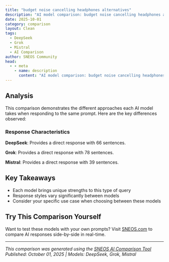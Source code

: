 ```yaml
---
title: "budget noise cancelling headphones alternatives"
description: "AI model comparison: budget noise cancelling headphones alternatives..."
date: 2025-10-01
category: comparison
layout: Clean
tags:
  - DeepSeek
  - Grok
  - Mistral
  - AI Comparison
author: SNEOS Community
head:
  - - meta
    - name: description
      content: "AI model comparison: budget noise cancelling headphones alternatives..."
---
```


<ChatComparison
  title="budget noise cancelling headphones alternatives"
  prompt="budget noise cancelling headphones alternatives"
  :responses='{
    "DeepSeek": "Of course! Finding good noise-cancelling headphones on a budget is a very common quest. The key is knowing where to look and which brands offer the best value.\n\nThe term \u0022budget\u0022 can mean different things, so I\u0027ll break this down into tiers and highlight the best alternatives to premium brands like Bose and Sony.\n\n### Top Tier Budget (Under $150 / \u00A3150)\nThese are often considered the \u0022king of the budget ANC\u0022 category and frequently go on sale, bringing them into an even more affordable range.\n\n#### 1. Anker Soundcore Life Q Series (Q20, Q30, Q35)\nThis is arguably the most recommended budget ANC line for a reason.\n*   **Best Overall Pick: Soundcore Life Q35** - Often found on sale. It has excellent hybrid active noise cancellation, a comfortable fit, good sound quality that you can customize via the app\u0027s EQ, and multi-device pairing.\n*   **Previous Gen Value: Soundcore Life Q30** - Almost as good as the Q35 for noise cancellation and sound, but often at a significantly lower price. It lacks the metal build and multi-point pairing of the Q35.\n*   **Entry-Level: Soundcore Life Q20/Q20i** - The most basic model, but still provides very effective noise cancellation and solid battery life for a rock-bottom price.\n*   **Why they\u0027re a great alternative:** They deliver 80-90% of the premium ANC experience for less than half the price. The companion app is fantastic.\n\n#### 2. 1More SonoFlow\nA relatively new contender that has quickly become a top pick.\n*   **Key Features:** Incredible battery life (up to 70 hours with ANC off), very effective noise cancellation, fast charging (5 mins = 5 hours), and a neutral, well-tuned sound profile out of the box.\n*   **Why they\u0027re a great alternative:** They compete directly with the Soundcore Q35 in performance and price, often beating them in battery life. A solid all-rounder.\n\n#### 3. Edifier W820NB Plus\nEdifier is known for great audio quality at a good price, and their headphones are no exception.\n*   **Key Features:** Excellent sound quality for the price, good hybrid ANC, comfortable fit, and a low-latency gaming mode. The \u0022Plus\u0022 version adds improved ANC and audio codecs.\n*   **Why they\u0027re a great alternative:** If your priority is audio fidelity first and ANC second, these are a fantastic choice.\n\n---\n\n### Ultra-Budget Tier (Under $100 / \u00A3100)\nThese models prove you don\u0027t need to spend much to get decent noise cancellation.\n\n#### 1. Anker Soundcore Life Q20 / Q20i\nAs mentioned above, these are the champions of the ultra-budget tier. They set the standard for what\u0027s possible under $60.\n\n#### 2. Monoprice BT-600ANC\nA lesser-known brand that offers incredible value.\n*   **Key Features:** Surprisingly good ANC and sound quality for a very low price. They are often on sale for an absolute steal.\n*   **Why they\u0027re a great alternative:** It\u0027s hard to find any headphone with ANC at this price point that performs as well.\n\n#### 3. Taotronics SoundSurge  series (e.g., TT-BH046)\nTaotronics was a pioneer in this space. While less prominent now, their older models can still be found and offer solid performance.\n*   **Key Features:** \u0022Active\u0022 noise cancellation that dampens low-end rumbles well, decent comfort, and good battery life.\n*   **Why they\u0027re a great alternative:** They are a classic \u0022Amazon bargain\u0022 that helped define the budget ANC category.\n\n---\n\n### On-Ear \u0026 Earbud Alternatives\nSometimes you want something more portable.\n\n#### 1. Soundcore Space A40 Earbuds\nWidely regarded as the best budget noise-cancelling earbuds.\n*   **Key Features:** Excellent ANC for the price, great sound, wireless charging, multi-point connectivity, and a compact case.\n*   **Why they\u0027re a great alternative:** They go head-to-head with Galaxy Buds and AirPods Pro on features for a fraction of the cost.\n\n#### 2. EarFun Air Pro  Earbuds\nAnother strong competitor in the budget TWS ANC market.\n*   **Key Features:** Good ANC, strong microphone quality for calls, and a warm, energetic sound signature.\n*   **Why they\u0027re a great alternative:** Often compete directly with the Soundcore A40s, with a slight edge in call quality for some models.\n\n---\n\n### Quick Comparison Table\n\n| Model                     | Type       | Approx. Price | Key Strength                          | Best For                                         |\n| ------------------------- | ---------- | ------------- | ------------------------------------- | ------------------------------------------------ |\n| **Soundcore Life Q35**    | Over-Ear   | $80-$130      | All-rounder, App, Multi-point         | The best balance of features and price.          |\n| **1More SonoFlow**        | Over-Ear   | $80-$100      | Battery Life, Sound Quality           | Long commutes and travel.                        |\n| **Edifier W820NB Plus**   | Over-Ear   | $70-$90       | Audio Fidelity, Comfort               | Music lovers on a budget.                        |\n| **Soundcore Life Q20i**   | Over-Ear   | $50-$60       | Pure Value, Effective ANC             | The absolute cheapest good ANC.                  |\n| **Soundcore Space A40**   | Earbuds    | $80-$100      | Portable All-rounder                  | Best budget ANC earbuds overall.                 |\n\n### What to Sacrifice on a Budget\n\nIt\u0027s important to have realistic expectations. To hit these low prices, budget brands cut corners on:\n*   **Build Materials:** More plastic, less metal or premium finishes.\n*   **App Experience:** While Soundcore\u0027s app is great, others might be clunkier.\n*   **ANC Nuance:** They cancel constant low-end noise (plane, train, AC) very well but may struggle more with irregular, high-frequency sounds (chatty coworkers) compared to a $350 Bose.\n*   **Microphone Quality:** Call quality in noisy environments is often the biggest compromise.\n\n### Final Recommendation\n\n*   **For the best overall experience:** Go for the **Anker Soundcore Life Q35** or **1More SonoFlow**. Check which is on sale.\n*   **For the tightest budget:** The **Anker Soundcore Life Q20i** is unbeatable.\n*   **For the best sound quality:** The **Edifier W820NB Plus** is a superb choice.\n*   **For earbuds:** The **Soundcore Space A40** is the clear winner.\n\nBefore you buy, **always check recent reviews on YouTube and retail sites like Amazon** to see if any new models have been released or if there are common issues with the ones you\u0027re considering. The budget market moves fast",
    "Grok": "If you\u0027re looking for budget-friendly noise-canceling headphones, there are several affordable options that provide decent noise cancellation without breaking the bank. While they may not match the performance of premium brands like Bose or Sony, these alternatives offer good value for the price. Below are some popular budget noise-canceling headphones, typically priced under $100 (prices may vary depending on region, sales, or retailers):\n\n---\n\n### 1. Anker Soundcore Life Q20\n- **Price**: ~$60\n- **Key Features**:\n  - Hybrid Active Noise Cancellation (ANC) that reduces low-frequency sounds like engine noise.\n  - 40-hour battery life (30 hours with ANC on).\n  - Comfortable over-ear design with memory foam ear cups.\n  - BassUp technology for enhanced bass.\n- **Pros**: Excellent battery life, good sound quality for the price, and effective noise cancellation for ambient sounds.\n- **Cons**: ANC is not as strong as premium models; build quality feels a bit plasticky.\n- **Best For**: Casual listeners, commuting, or working in noisy environments.\n\n---\n\n### 2. TaoTronics SoundSurge 60\n- **Price**: ~$50-$70\n- **Key Features**:\n  - Active Noise Cancellation blocks out background noise.\n  - 30-hour battery life with quick charging (5 minutes for 2 hours of playback).\n  - Lightweight and foldable design.\n  - USB-C charging.\n- **Pros**: Affordable, decent ANC for the price, and comfortable for extended wear.\n- **Cons**: Sound quality is average; ANC struggles with high-frequency noises.\n- **Best For**: Budget-conscious buyers looking for basic noise cancellation.\n\n---\n\n### 3. Edifier W820NB\n- **Price**: ~$50-$60\n- **Key Features**:\n  - Hybrid ANC with a transparency mode.\n  - 49-hour battery life (29 hours with ANC on).\n  - Lightweight over-ear design.\n  - USB-C charging with fast charge support.\n- **Pros**: Long battery life, decent ANC for the price, and a transparency mode for situational awareness.\n- **Cons**: Build quality is not premium; sound profile may need tweaking via an app or equalizer.\n- **Best For**: Students or casual users who need long battery life and basic noise cancellation.\n\n---\n\n### 4. JBL Live 460NC\n- **Price**: ~$80-$100 (often on sale)\n- **Key Features**:\n  - Active Noise Cancellation with Ambient Aware mode.\n  - 50-hour battery life (40 hours with ANC on).\n  - JBL Signature Sound with strong bass.\n  - Multi-point connection for switching between devices.\n- **Pros**: Reliable brand, good sound quality, and solid battery life.\n- **Cons**: ANC is not as effective as higher-end models; ear cups may feel small for some users.\n- **Best For**: Those who want a trusted brand with balanced features at a reasonable price.\n\n---\n\n### 5. Wyze Noise-Cancelling Headphones\n- **Price**: ~$60-$80\n- **Key Features**:\n  - Hybrid ANC with four noise-canceling microphones.\n  - 20-hour battery life with quick charging (10 minutes for 4 hours).\n  - Transparency mode to hear surroundings.\n  - Customizable sound via the Wyze app.\n- **Pros**: Affordable, decent ANC for the price, and good app support.\n- **Cons**: Battery life is shorter than some competitors; build quality is average.\n- **Best For**: Tech-savvy users who want app control and decent noise cancellation on a budget.\n\n---\n\n### 6. Monoprice BT-600ANC\n- **Price**: ~$50-$60\n- **Key Features**:\n  - Active Noise Cancellation for low-frequency sounds.\n  - 40-hour battery life (30 hours with ANC on).\n  - Foldable design for portability.\n  - Bluetooth 5.0 for stable connectivity.\n- **Pros**: Very affordable, long battery life, and functional ANC.\n- **Cons**: Sound quality is mediocre; ANC is basic compared to higher-end models.\n- **Best For**: Minimalists who need basic noise cancellation for travel or daily use.\n\n---\n\n### 7. Srhythm NC25\n- **Price**: ~$50-$60\n- **Key Features**:\n  - Active Noise Cancellation with a focus on low-frequency noise.\n  - 50-hour battery life (30 hours with ANC on).\n  - Lightweight and foldable design.\n  - Quick charge support (10 minutes for 3 hours of playback).\n- **Pros**: Impressive battery life, very affordable, and decent ANC for the price.\n- **Cons**: Build quality feels cheap; sound can be bass-heavy.\n- **Best For**: Budget buyers who prioritize battery life over premium sound quality.\n\n---\n\n### Tips for Choosing Budget Noise-Canceling Headphones\n1. **Set Expectations for ANC**: Budget headphones often use basic Active Noise Cancellation, which is more effective for low-frequency sounds (like airplane engines or traffic) but less so for high-frequency noises (like voices). Don\u2019t expect the same performance as high-end models.\n2. **Prioritize Comfort**: Since budget headphones may skimp on materials, check reviews for comfort during long wear.\n3. **Battery Life**: Many budget options offer excellent battery life, so consider this if you\u2019ll use them for extended periods.\n4. **Sound Quality**: Look for models with customizable EQ settings or app support if you\u2019re particular about audio.\n5. **Check for Deals**: Prices for these headphones often drop during sales events like Amazon Prime Day, Black Friday, or holiday seasons.\n\n---\n\n### Where to Buy\n- **Amazon**: Often has the best deals and user reviews for budget headphones.\n- **Walmart/Target**: Frequently stock brands like JBL or Anker at competitive prices.\n- **AliExpress/Newegg**: Good for lesser-known brands like Srhythm or Edifier, though shipping times may vary.\n\nIf you have a specific budget or feature in mind (e.g., over-ear vs. on-ear, wired option, etc.), let me know, and I can refine the recommendations further!",
    "Mistral": "If you\u0027re looking for budget-friendly noise-cancelling headphones, there are several alternatives that offer good performance without breaking the bank. Here are some options to consider:\n\n### Over-Ear Headphones\n1. **Anker Soundcore Life Q20**\n   - **Features:** Hybrid active noise cancellation, 40-hour playtime, Hi-Res Audio, and comfortable earcups.\n   - **Price Range:** Around $60-$80.\n\n2. **Mpow H10**\n   - **Features:** Active noise cancellation, 30-hour playtime, Bluetooth 5.0, and foldable design.\n   - **Price Range:** Around $40-$60.\n\n3. **TaoTronics SoundSurge 90**\n   - **Features:** Hybrid active noise cancellation, 35-hour playtime, Bluetooth 5.0, and comfortable earcups.\n   - **Price Range:** Around $50-$70.\n\n### On-Ear Headphones\n1. **Sony WH-CH710N**\n   - **Features:** Dual noise sensor technology, 35-hour battery life, and voice assistant compatibility.\n   - **Price Range:** Around $100-$150.\n\n2. **JBL Tune 750BTNC**\n   - **Features:** Active noise cancellation, 15-hour playtime with ANC on, and lightweight design.\n   - **Price Range:** Around $80-$100.\n\n### Earbuds\n1. **EarFun Air Pro**\n   - **Features:** Hybrid active noise cancellation, 32-hour total playtime with charging case, and IPX5 water resistance.\n   - **Price Range:** Around $80-$100.\n\n2. **Tranya T10**\n   - **Features:** Hybrid active noise cancellation, 32-hour total playtime with charging case, and IPX5 water resistance.\n   - **Price Range:** Around $60-$80.\n\n3. **Soundcore by Anker Life P3**\n   - **Features:** Multi-mode noise cancellation, 35-hour total playtime with charging case, and IPX5 water resistance.\n   - **Price Range:** Around $80-$100.\n\n### Tips for Choosing Budget Noise-Cancelling Headphones\n1. **Noise Cancellation Technology:** Look for headphones with active noise cancellation (ANC) or hybrid ANC for better performance.\n2. **Battery Life:** Ensure the headphones have a decent battery life, especially if you plan to use them for long periods.\n3. **Comfort:** Check reviews for comfort, especially if you plan to wear them for extended periods.\n4. **Sound Quality:** While noise cancellation is important, don\u0027t overlook sound quality. Look for headphones that offer a balanced sound profile.\n5. **Build Quality:** Even budget headphones should have a sturdy build to ensure longevity.\n\nBy considering these factors and exploring the options listed above, you should be able to find a pair of noise-cancelling headphones that fit your budget and meet your needs."
  }'
  published-date="16:01"
/>

## Analysis

This comparison demonstrates the different approaches each AI model takes when responding to the same prompt. Here are the key differences observed:

### Response Characteristics

**DeepSeek**: Provides a direct response with 66 sentences. 

**Grok**: Provides a direct response with 78 sentences. 

**Mistral**: Provides a direct response with 39 sentences. 

## Key Takeaways

- Each model brings unique strengths to this type of query
- Response styles vary significantly between models
- Consider your specific use case when choosing between these models

## Try This Comparison Yourself

Want to test these models with your own prompts? Visit [SNEOS.com](https://sneos.com) to compare AI responses side-by-side in real-time.

---

*This comparison was generated using the [SNEOS AI Comparison Tool](https://sneos.com)*
*Published: October 01, 2025 | Models: DeepSeek, Grok, Mistral*
